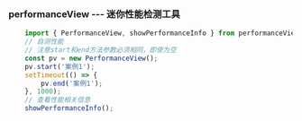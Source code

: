 ### performanceView --- 迷你性能检测工具

```javascript
	import { PerformanceView, showPerformanceInfo } from performanceView;
    // 自测性能
    // 注意start和end方法参数必须相同，即使为空
    const pv = new PerformanceView();
    pv.start('案例1');
    setTimeout(() => {
    	pv.end('案例1');
    }, 1000);
    // 查看性能相关信息
    showPerformanceInfo();
```